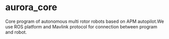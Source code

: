 # aurora_core
Core program of autonomous multi rotor robots based on APM autopilot.We use ROS platform and Mavlink protocol for connection between program and robot.
